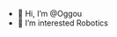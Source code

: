 - 👋 Hi, I’m @Oggou
- 👀 I’m interested Robotics


<!---
Oggou/Oggou is a ✨ special ✨ repository because its `README.md` (this file) appears on your GitHub profile.
You can click the Preview link to take a look at your changes.
--->
